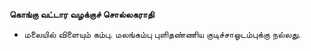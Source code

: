 **கொங்கு வட்டார வழக்குச் சொல்லகராதி**
- மலையில் விளையும் கம்பு. மலங்கம்பு புளிதண்ணிய குடிச்சாஓடம்புக்கு நல்லது.

